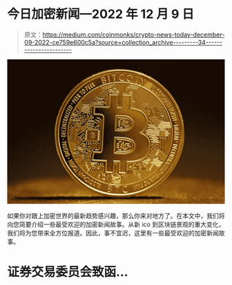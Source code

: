 # 今日加密新闻—2022 年 12 月 9 日

> 原文：<https://medium.com/coinmonks/crypto-news-today-december-09-2022-ce759e600c5a?source=collection_archive---------34----------------------->

![](img/6272230daf22b7ad6f5859e436866fda.png)

如果你对跟上加密世界的最新趋势感兴趣，那么你来对地方了。在本文中，我们将向您简要介绍一些最受欢迎的加密新闻故事。从新 ico 到区块链景观的重大变化，我们将为您带来全方位报道。因此，事不宜迟，这里有一些最受欢迎的加密新闻故事。

# 证券交易委员会致函…